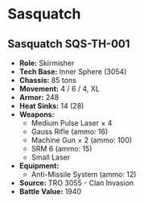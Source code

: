 # Sasquatch
## Sasquatch SQS-TH-001
- **Role:** Skirmisher
- **Tech Base:** Inner Sphere (3054)
- **Chassis:** 85 tons
- **Movement:** 4 / 6 / 4, XL
- **Armor:** 248
- **Heat Sinks:** 14 (28)
- **Weapons:**
  - Medium Pulse Laser × 4
  - Gauss Rifle (ammo: 16)
  - Machine Gun × 2 (ammo: 100)
  - SRM 6 (ammo: 15)
  - Small Laser
- **Equipment:**
  - Anti-Missile System (ammo: 12)
- **Source:** TRO 3055 - Clan Invasion
- **Battle Value:** 1940

